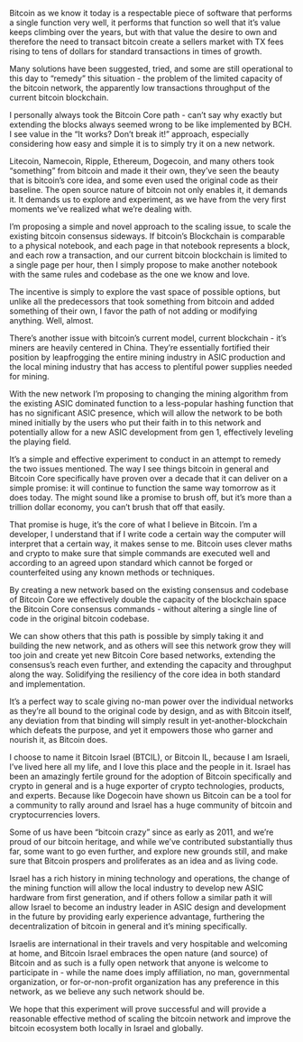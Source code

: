 Bitcoin as we know it today is a respectable piece of software that performs a single function very well, it performs that function so well that it’s value keeps climbing	over the years, but with that value the desire to own and therefore the need to transact bitcoin create a sellers market with TX fees rising to tens of dollars for standard transactions in times of growth.

Many solutions have been suggested, tried, and some are still operational to this day to “remedy” this situation - the problem of the limited capacity of the bitcoin network, the apparently low transactions throughput of the current bitcoin blockchain.

I personally always took the Bitcoin Core path - can’t say why exactly but extending the blocks always seemed wrong to be like implemented by BCH. I see value in the “It works? Don’t break it!” approach, especially considering how easy and simple it is to simply try it on a new network.

Litecoin, Namecoin, Ripple, Ethereum, Dogecoin, and many others took “something” from bitcoin and made it their own, they’ve seen the beauty that is bitcoin’s core idea, and some even used the original code as their baseline. The open source nature of bitcoin not only enables it, it demands it. It demands us to explore and experiment, as we have from the very first moments we’ve realized what we’re dealing with.

I’m proposing a simple and novel approach to the scaling issue, to scale the existing bitcoin consensus sideways. If bitcoin’s Blockchain is comparable to a physical notebook, and each page in that notebook represents a block, and each row a transaction, and our current bitcoin blockchain is limited to a single page per hour, then I simply propose to make another notebook with the same rules and codebase as the one we know and love.

The incentive is simply to explore the vast space of possible options, but unlike all the predecessors that took something from bitcoin and added something of their own, I favor the path of not adding or modifying anything. Well, almost.

There’s another issue with bitcoin’s current model, current blockchain - it’s miners are heavily centered in China. They’re essentially fortified their position by leapfrogging the entire mining industry in ASIC production and the local mining industry that has access to plentiful power supplies needed for mining.

With the new network I’m proposing to changing the mining algorithm from the existing ASIC dominated function to a less-popular hashing function that has no significant ASIC presence, which will allow the network to be both mined initially by the users who put their faith in to this network and potentially allow for a new ASIC development from gen 1, effectively leveling the playing field.

It’s a simple and effective experiment to conduct in an attempt to remedy the two issues mentioned. The way I see things bitcoin in general and Bitcoin Core specifically have proven over a decade that it can deliver on a simple promise: it will continue to function the same way tomorrow as it does today. The might sound like a promise to brush off, but it’s more than a trillion dollar economy, you can’t brush that off that easily.

That promise is huge, it’s the core of what I believe in Bitcoin. I’m a developer, I understand that if I write code a certain way the computer will interpret that a certain way, it makes sense to me. Bitcoin uses clever maths and crypto to make sure that simple commands are executed well and according to an agreed upon standard which cannot be forged or counterfeited using any known methods or techniques.

By creating a new network based on the existing consensus and codebase of Bitcoin Core we effectively double the capacity of the blockchain space the Bitcoin Core consensus commands - without altering a single line of code in the original bitcoin codebase.

We can show others that this path is possible by simply taking it and building the new network, and as others will see this network grow they will too join and create yet new Bitcoin Core based networks, extending the consensus’s reach even further, and extending the capacity and throughput along the way. Solidifying the resiliency of the core idea in both standard and implementation.

It’s a perfect way to scale giving no-man power over the individual networks as they’re all bound to the original code by design, and as with Bitcoin itself, any deviation from that binding will simply result in yet-another-blockchain which defeats the purpose, and yet it empowers those who garner and nourish it, as Bitcoin does.

I choose to name it Bitcoin Israel (BTCIL), or Bitcoin IL, because I am Israeli, I’ve lived here all my life, and I love this place and the people in it. Israel has been an amazingly fertile ground for the adoption of Bitcoin specifically and crypto in general and is a huge exporter of crypto technologies, products, and experts. Because like Dogecoin have shown us Bitcoin can be a tool for a community to rally around and Israel has a huge community of bitcoin and cryptocurrencies lovers.

Some of us have been “bitcoin crazy” since as early as 2011, and we’re proud of our bitcoin heritage, and while we’ve contributed substantially thus far, some want to go even further, and explore new grounds still, and make sure that Bitcoin prospers and proliferates as an idea and as living code.

Israel has a rich history in mining technology and operations, the change of the mining function will allow the local industry to develop new ASIC hardware from first generation, and if others follow a similar path it will allow Israel to become an industry leader in ASIC design and development in the future by providing early experience advantage, furthering the decentralization of bitcoin in general and it’s mining specifically.

Israelis are international in their travels and very hospitable and welcoming at home, and Bitcoin Israel embraces the open nature (and source) of Bitcoin and as such is a fully open network that anyone is welcome to participate in - while the name does imply affiliation, no man, governmental organization, or for-or-non-profit organization has any preference in this network, as we believe any such network should be.

We hope that this experiment will prove successful and will provide a reasonable effective method of scaling the bitcoin network and improve the bitcoin ecosystem both locally in Israel and globally.
